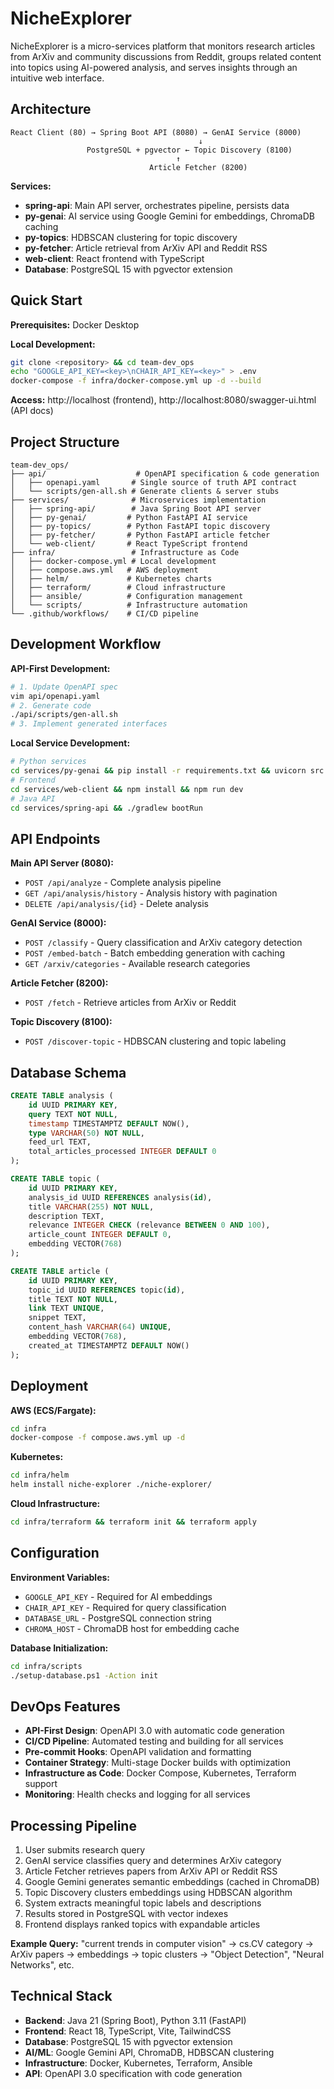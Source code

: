 # NicheExplorer

NicheExplorer is a micro-services platform that monitors research articles from ArXiv and community discussions from Reddit, groups related content into topics using AI-powered analysis, and serves insights through an intuitive web interface.

## Architecture

```
React Client (80) → Spring Boot API (8080) → GenAI Service (8000)
                                          ↓
                 PostgreSQL + pgvector ← Topic Discovery (8100)
                                     ↑
                               Article Fetcher (8200)
```

**Services:**
- **spring-api**: Main API server, orchestrates pipeline, persists data
- **py-genai**: AI service using Google Gemini for embeddings, ChromaDB caching
- **py-topics**: HDBSCAN clustering for topic discovery
- **py-fetcher**: Article retrieval from ArXiv API and Reddit RSS
- **web-client**: React frontend with TypeScript
- **Database**: PostgreSQL 15 with pgvector extension

## Quick Start

**Prerequisites:** Docker Desktop

**Local Development:**
```bash
git clone <repository> && cd team-dev_ops
echo "GOOGLE_API_KEY=<key>\nCHAIR_API_KEY=<key>" > .env
docker-compose -f infra/docker-compose.yml up -d --build
```

**Access:** http://localhost (frontend), http://localhost:8080/swagger-ui.html (API docs)

## Project Structure

```
team-dev_ops/
├── api/                    # OpenAPI specification & code generation
│   ├── openapi.yaml       # Single source of truth API contract
│   └── scripts/gen-all.sh # Generate clients & server stubs
├── services/              # Microservices implementation
│   ├── spring-api/        # Java Spring Boot API server
│   ├── py-genai/         # Python FastAPI AI service
│   ├── py-topics/        # Python FastAPI topic discovery
│   ├── py-fetcher/       # Python FastAPI article fetcher
│   └── web-client/       # React TypeScript frontend
├── infra/                 # Infrastructure as Code
│   ├── docker-compose.yml # Local development
│   ├── compose.aws.yml   # AWS deployment
│   ├── helm/             # Kubernetes charts
│   ├── terraform/        # Cloud infrastructure
│   ├── ansible/          # Configuration management
│   └── scripts/          # Infrastructure automation
└── .github/workflows/    # CI/CD pipeline
```

## Development Workflow

**API-First Development:**
```bash
# 1. Update OpenAPI spec
vim api/openapi.yaml
# 2. Generate code
./api/scripts/gen-all.sh
# 3. Implement generated interfaces
```

**Local Service Development:**
```bash
# Python services
cd services/py-genai && pip install -r requirements.txt && uvicorn src.main:app --reload
# Frontend
cd services/web-client && npm install && npm run dev
# Java API
cd services/spring-api && ./gradlew bootRun
```

## API Endpoints

**Main API Server (8080):**
- `POST /api/analyze` - Complete analysis pipeline
- `GET /api/analysis/history` - Analysis history with pagination
- `DELETE /api/analysis/{id}` - Delete analysis

**GenAI Service (8000):**
- `POST /classify` - Query classification and ArXiv category detection
- `POST /embed-batch` - Batch embedding generation with caching
- `GET /arxiv/categories` - Available research categories

**Article Fetcher (8200):**
- `POST /fetch` - Retrieve articles from ArXiv or Reddit

**Topic Discovery (8100):**
- `POST /discover-topic` - HDBSCAN clustering and topic labeling

## Database Schema

```sql
CREATE TABLE analysis (
    id UUID PRIMARY KEY,
    query TEXT NOT NULL,
    timestamp TIMESTAMPTZ DEFAULT NOW(),
    type VARCHAR(50) NOT NULL,
    feed_url TEXT,
    total_articles_processed INTEGER DEFAULT 0
);

CREATE TABLE topic (
    id UUID PRIMARY KEY,
    analysis_id UUID REFERENCES analysis(id),
    title VARCHAR(255) NOT NULL,
    description TEXT,
    relevance INTEGER CHECK (relevance BETWEEN 0 AND 100),
    article_count INTEGER DEFAULT 0,
    embedding VECTOR(768)
);

CREATE TABLE article (
    id UUID PRIMARY KEY,
    topic_id UUID REFERENCES topic(id),
    title TEXT NOT NULL,
    link TEXT UNIQUE,
    snippet TEXT,
    content_hash VARCHAR(64) UNIQUE,
    embedding VECTOR(768),
    created_at TIMESTAMPTZ DEFAULT NOW()
);
```

## Deployment

**AWS (ECS/Fargate):**
```bash
cd infra
docker-compose -f compose.aws.yml up -d
```

**Kubernetes:**
```bash
cd infra/helm
helm install niche-explorer ./niche-explorer/
```

**Cloud Infrastructure:**
```bash
cd infra/terraform && terraform init && terraform apply
```

## Configuration

**Environment Variables:**
- `GOOGLE_API_KEY` - Required for AI embeddings
- `CHAIR_API_KEY` - Required for query classification
- `DATABASE_URL` - PostgreSQL connection string
- `CHROMA_HOST` - ChromaDB host for embedding cache

**Database Initialization:**
```bash
cd infra/scripts
./setup-database.ps1 -Action init
```

## DevOps Features

- **API-First Design**: OpenAPI 3.0 with automatic code generation
- **CI/CD Pipeline**: Automated testing and building for all services
- **Pre-commit Hooks**: OpenAPI validation and formatting
- **Container Strategy**: Multi-stage Docker builds with optimization
- **Infrastructure as Code**: Docker Compose, Kubernetes, Terraform support
- **Monitoring**: Health checks and logging for all services

## Processing Pipeline

1. User submits research query
2. GenAI service classifies query and determines ArXiv category
3. Article Fetcher retrieves papers from ArXiv API or Reddit RSS
4. Google Gemini generates semantic embeddings (cached in ChromaDB)
5. Topic Discovery clusters embeddings using HDBSCAN algorithm
6. System extracts meaningful topic labels and descriptions
7. Results stored in PostgreSQL with vector indexes
8. Frontend displays ranked topics with expandable articles

**Example Query:** "current trends in computer vision" → cs.CV category → ArXiv papers → embeddings → topic clusters → "Object Detection", "Neural Networks", etc.

## Technical Stack

- **Backend**: Java 21 (Spring Boot), Python 3.11 (FastAPI)
- **Frontend**: React 18, TypeScript, Vite, TailwindCSS
- **Database**: PostgreSQL 15 with pgvector extension
- **AI/ML**: Google Gemini API, ChromaDB, HDBSCAN clustering
- **Infrastructure**: Docker, Kubernetes, Terraform, Ansible
- **API**: OpenAPI 3.0 specification with code generation 